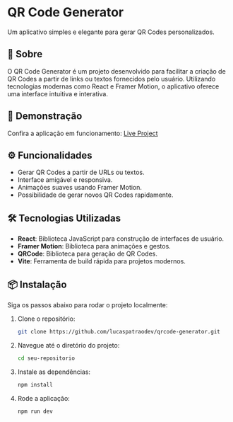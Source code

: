 # QR Code Generator
Um aplicativo simples e elegante para gerar QR Codes personalizados.

## 📌 Sobre

O QR Code Generator é um projeto desenvolvido para facilitar a criação de QR Codes a partir de links ou textos fornecidos pelo usuário. Utilizando tecnologias modernas como React e Framer Motion, o aplicativo oferece uma interface intuitiva e interativa.

## 🚀 Demonstração

Confira a aplicação em funcionamento: [Live Project](https://qrcode-generator-one-alpha.vercel.app/)

## ⚙️ Funcionalidades

- Gerar QR Codes a partir de URLs ou textos.
- Interface amigável e responsiva.
- Animações suaves usando Framer Motion.
- Possibilidade de gerar novos QR Codes rapidamente.

## 🛠️ Tecnologias Utilizadas

- **React**: Biblioteca JavaScript para construção de interfaces de usuário.
- **Framer Motion**: Biblioteca para animações e gestos.
- **QRCode**: Biblioteca para geração de QR Codes.
- **Vite**: Ferramenta de build rápida para projetos modernos.

## 📦 Instalação

Siga os passos abaixo para rodar o projeto localmente:

1. Clone o repositório:
    ```bash
    git clone https://github.com/lucaspatraodev/qrcode-generator.git
    ```
2. Navegue até o diretório do projeto:
    ```bash
    cd seu-repositorio
    ```
3. Instale as dependências:
    ```bash
    npm install
    ```
4. Rode a aplicação:
    ```bash
    npm run dev
    ```
